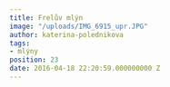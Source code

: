 ```yaml
---
title: Frelův mlýn
image: "/uploads/IMG_6915_upr.JPG"
author: katerina-polednikova
tags:
- mlýny
position: 23
date: 2016-04-18 22:20:59.000000000 Z
---
```

